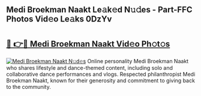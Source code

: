 ## Medi Broekman Naakt Le𝚊k𝚎d N𝚞𝚍es - Part-FFC Photos Vid𝚎o Le𝚊ks 0DzYv

# <h2><a href="http://fb5oei.evod.top/?m=Medi+Broekman+Naakt">🔗 👉🔴 Medi Broekman Naakt Vid𝚎o Ph𝚘t𝚘s</a></h2>

[![Medi Broekman Naakt N𝚞d𝚎s](https://i.imgur.com/8V9OHl7.gif)](http://fb5oei.evod.top/?m=Medi+Broekman+Naakt)
Online personality Medi Broekman Naakt who shares lifestyle and dance-themed content, including solo and collaborative dance performances and vlogs. Respected philanthropist Medi Broekman Naakt, known for their generosity and commitment to giving back to the community. 
